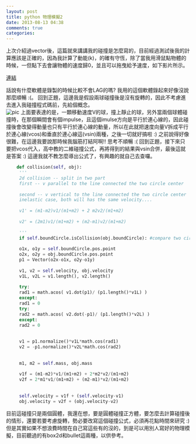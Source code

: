 ```yaml
---
layout: post
title: python 物理模擬2
date: 2013-08-13 04:38
comments: true
categories: 
---
```



上次介紹過vector後，這篇就來講講我的碰撞是怎麼寫的，目前經過測試後我的計算應該是正確的，因為我計算了動能(k)，的確有守恆，除了當我用滑鼠點物體的時候，一但點下去會讓物體的速度歸0，並且可以拖曳給予速度，如下影片所示。  

[連結][1]

話說有什麼軟體是錄製的時候比較不會LAG的嗎? 我用的這個軟體錄起來好像沒說那麼順暢 :(。 回到正題，這邊我是假設兩球碰撞後是沒有旋轉的，因此不考慮進去進入我碰撞程式碼前，先給個概念。   
![pic][2]
上面要表達的是，一顆移動速度V的球，撞上靜止的球，另外當兩個球體碰撞時，在那個瞬間會有個impulse，且這個imulse方向是平行於連心線的，因此碰撞後會改變得動量也只有平行於連心線的動量，所以在此就把速度向量V拆成平行於連心線(vcos)和垂直於連心線這(vsin)兩種，之後一切就好搞啦 :) 之前說得好像很難，在這邊我要說那時候我腦筋打結阿啊!! 思考不順暢 :( 回到正題，接下來只要把vcos代入，高中教的二維碰撞公式，再將得到的結果與vsin合併，最後這就是答案 :) 這邊我就不教怎麼導出公式了，有興趣的就自己去查囉。
```py
	def collision(self, obj):  
	 '''  
	 2d collision -- split in two part  
	 first -- v parallel to the line connected the two circle center  
	  
	 second -- v vertical to the line connected the two circle center   
	 inelastic case, both will has the same velocity....  
	  
	 v1' = (m1-m2)v1/(m1+m2) + 2 m2v2/(m1+m2)   
	  
	 v2' = (2m1)v1/(m1+m2) + (m2-m1)v2/(m1+m2)  
	  
	 '''  
	 if self.boundCircle.isCollision(obj.boundCircle): #compare two circle  
	  
	 o1x, o1y = self.boundCircle.pos.point  
	 o2x, o2y = obj.boundCircle.pos.point  
	 p1 = Vector(o2x-o1x, o2y-o1y)  
	  
	 v1, v2 = self.velocity, obj.velocity  
	 v1L, v2L = v1.length(), v2.length()  
	  
	 try:  
	 rad1 = math.acos( v1.dot(p1)/ (p1.length()*v1L) )  
	 except:  
	 rad1 = 0  
	 try:  
	 rad2 = math.acos( v2.dot(-p1)/ (p1.length()*v2L) )  
	 except:  
	 rad2 = 0  
	  
	  
	 v1 = p1.normalize()*v1L*math.cos(rad1)  
	 v2 = -p1.normalize()*v2L*math.cos(rad2)  
	  
	  
	 m1, m2 = self.mass, obj.mass  
	  
	 v1f = (m1-m2)*v1/(m1+m2) + 2*m2*v2/(m1+m2)   
	 v2f = 2*m1*v1/(m1+m2) + (m2-m1)*v2/(m1+m2)  
	  
	  
	 self.velocity = v1f + (self.velocity-v1)  
	 obj.velocity = v2f + (obj.velocity-v2)  
```	  
目前這碰撞只是兩個圓體，我還在想，要是圓體碰撞正方體，要怎麼去計算碰撞後的情形，還要若要考慮旋轉，勢必要改寫這個碰撞公式，必須再花點時間來研究 :) 但是其實如果不想浪費時間在自己寫這些有的沒的，到是可以用別人寫好的物理模擬，目前聽過的有box2d和bullet這兩種，以供參考。

[1]: http://www.youtube.com/v/d-nPdUxRIl8?version=3&f=user_uploads&c=google-webdrive-0&app=youtube_gdata
[2]: http://4.bp.blogspot.com/-xP_Bqq4QZjE/Ugmz3ZTYTXI/AAAAAAAAACU/wKTPoN95SzI/s1600/test.png
